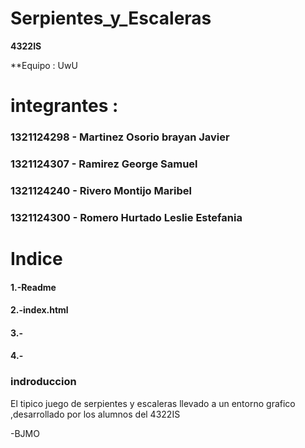 # Serpientes_y_Escaleras

**4322IS**

**Equipo : UwU 

# integrantes :

### 1321124298 - Martinez Osorio brayan Javier
### 1321124307 - Ramirez George Samuel 
### 1321124240 - Rivero Montijo Maribel
### 1321124300 - Romero Hurtado Leslie Estefania



# Indice

#### 1.-Readme 
#### 2.-index.html
#### 3.-
#### 4.-

### indroduccion
El tipico juego de serpientes y escaleras llevado a un entorno grafico ,desarrollado por los alumnos del 
4322IS

-BJMO
